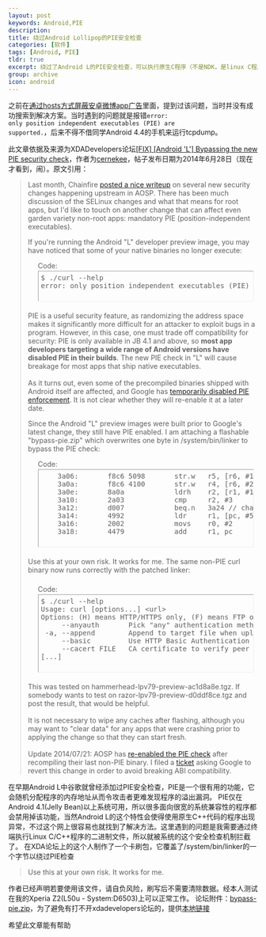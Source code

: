```yaml
---
layout: post
keywords: Android,PIE
description:
title: 绕过Android Lollipop的PIE安全检查
categories: [软件]
tags: [Android, PIE]
tldr: true
excerpt: 绕过了Android L的PIE安全检查，可以执行原生C程序（不是NDK，是linux C程序）
group: archive
icon: android
---
```


之前在<a href="/软件/2015/05/05/Weibo-Ad-Block/">通过hosts方式屏蔽安卓微博app广告</a>里面，提到过该问题，当时并没有成功搜索到解决方案。当时遇到的问题就是报错<code>error: only position independent executables (PIE) are supported.</code>，后来不得不借同学Android 4.4的手机来运行tcpdump。

此文章依据及来源为XDADevelopers论坛<a href="http://forum.xda-developers.com/google-nexus-5/development/fix-bypassing-pie-security-check-t2797731">[FIX] [Android 'L'] Bypassing the new PIE security check</a>，作者为<a href="http://forum.xda-developers.com/member.php?u=5293221">cernekee</a>，帖子发布日期为2014年6月28日（现在才看到，闹）。原文引用：  
<blockquote>
<div>
Last month, Chainfire <a href="https://plus.google.com/+Chainfire/posts/ZtXAhw164QD" target="\_blank" rel="nofollow">posted a nice writeup</a> on several new security changes happening upstream in AOSP.  There has been much discussion of the SELinux changes and what that means for root apps, but I'd like to touch on another change that can affect even garden variety non-root apps: mandatory PIE (position-independent executables).  

If you're running the Android "L" developer preview image, you may have noticed that some of your native binaries no longer execute:  

<div style="margin: 5px 20px 20px;">
<div class="smallfont" style="margin-bottom: 2px;">Code: </div>
<pre class="alt2 " style="margin: 0px; padding: 5px; border: 1px inset currentColor; border-image: none; width: 100%; height: 50px; text-align: left; overflow: auto;" dir="ltr">$ ./curl --help                             
error: only position independent executables (PIE) are supported.</pre>
</div>PIE is a useful security feature, as randomizing the address space makes it significantly more difficult for an attacker to exploit bugs in a program.  However, in this case, one must trade off compatibility for security: PIE is only available in JB 4.1 and above, so <b>most app developers targeting a wide range of Android versions have disabled PIE in their builds</b>.  The new PIE check in "L" will cause breakage for most apps that ship native executables.<br>
<br>
As it turns out, even some of the precompiled binaries shipped with Android itself are affected, and Google has <a href="https://android.googlesource.com/platform/bionic/+/d81b3b275dff99561cbe5905ca63a1c72fa54a17" target="\_blank" rel="nofollow">temporarily disabled PIE enforcement</a>.  It is not clear whether they will re-enable it at a later date.  

Since the Android "L" preview images were built prior to Google's latest change, they still have PIE enabled.  I am attaching a flashable "bypass-pie.zip" which overwrites one byte in /system/bin/linker to bypass the PIE check:  

<div style="margin: 5px 20px 20px;">
	<div class="smallfont" style="margin-bottom: 2px;">Code: </div>

<pre class="alt2 " style="margin: 0px; padding: 5px; border: 1px inset currentColor; border-image: none; width: 100%; height: 146px; text-align: left; overflow: auto;" dir="ltr">    3a06:       f8c6 5098       str.w   r5, [r6, #152]  ; 0x98
    3a0a:       f8c6 4100       str.w   r4, [r6, #256]  ; 0x100
    3a0e:       8a0a            ldrh    r2, [r1, #16]
    3a10:       2a03            cmp     r2, #3
    3a12:       d007            beq.n   3a24 // change to e007 (b.n)
    3a14:       4992            ldr     r1, [pc, #584]  ; (3c60)
    3a16:       2002            movs    r0, #2
    3a18:       4479            add     r1, pc</pre>
</div>Use this at your own risk.  It works for me.  The same non-PIE curl binary now runs correctly with the patched linker:<br>
<br>
<div style="margin: 5px 20px 20px;">
	<div class="smallfont" style="margin-bottom: 2px;">Code: </div>

<pre class="alt2 " style="margin: 0px; padding: 5px; border: 1px inset currentColor; border-image: none; width: 100%; height: 146px; text-align: left; overflow: auto;" dir="ltr">$ ./curl --help
Usage: curl [options...] &lt;url&gt;
Options: (H) means HTTP/HTTPS only, (F) means FTP only
     --anyauth       Pick "any" authentication method (H)
 -a, --append        Append to target file when uploading (F/SFTP)
     --basic         Use HTTP Basic Authentication (H)
     --cacert FILE   CA certificate to verify peer against (SSL)
[...]</pre>
</div>This was tested on hammerhead-lpv79-preview-ac1d8a8e.tgz.  If somebody wants to test on razor-lpv79-preview-d0ddf8ce.tgz and post the result, that would be helpful.<br>
<br>
It is not necessary to wipe any caches after flashing, although you may want to "clear data" for any apps that were crashing prior to applying the change so that they can start fresh.<br>
<br>
Update 2014/07/21: AOSP has <a href="https://android.googlesource.com/platform/bionic/+/76e289c026f11126fc88841b3019fd5bb419bb67" target="\_blank" rel="nofollow">re-enabled the PIE check</a> after recompiling their last non-PIE binary.  I filed a <a href="https://code.google.com/p/android-developer-preview/issues/detail?id=888" target="\_blank" rel="nofollow">ticket</a> asking Google to revert this change in order to avoid breaking ABI compatibility.
</div>
</blockquote>
在早期Android L中谷歌就曾经添加过PIE安全检查，PIE是一个很有用的功能，它会随机分配程序的内存地址从而令攻击者更难发现程序的溢出漏洞。 PIE仅在Android 4.1(Jelly Bean)以上系统可用，所以很多面向很宽的系统兼容性的程序都会禁用掉该功能，当然Android L的这个特性会使得使用原生C++代码的程序出现异常，不过这个网上很容易也就找到了解决方法。这里遇到的问题是我需要通过终端执行Linux C/C++程序的二进制文件，所以就被系统的这个安全检查机制拦截了。  
在XDA论坛上的这个人制作了一个卡刷包，它覆盖了/system/bin/linker的一个字节以绕过PIE检查  
<blockquote>Use this at your own risk. It works for me. </blockquote>
作者已经声明若要使用该文件，请自负风险，刷写后不需要清除数据。经本人测试在我的Xperia Z2(L50u - System:D6503)上可以正常工作。  
论坛附件：<a href="http://forum.xda-developers.com/attachment.php?attachmentid=2821644&d=1403933203">bypass-pie.zip</a>，为了避免有打不开xdadevelopers论坛的，提供<a href="/file/post/20150627/bypass-pie.zip">本地链接</a>  

希望此文章能有帮助
